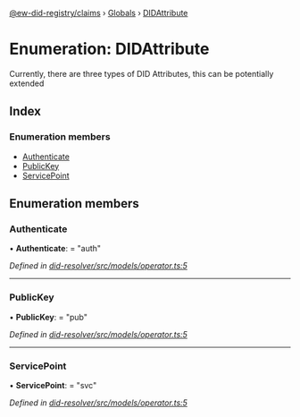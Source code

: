 [@ew-did-registry/claims](../README.md) › [Globals](../globals.md) › [DIDAttribute](didattribute.md)

# Enumeration: DIDAttribute

Currently, there are three types of DID Attributes, this can be potentially extended

## Index

### Enumeration members

* [Authenticate](didattribute.md#authenticate)
* [PublicKey](didattribute.md#publickey)
* [ServicePoint](didattribute.md#servicepoint)

## Enumeration members

###  Authenticate

• **Authenticate**: = "auth"

*Defined in [did-resolver/src/models/operator.ts:5](https://github.com/energywebfoundation/ew-did-registry/blob/f6d3180/packages/did-resolver/src/models/operator.ts#L5)*

___

###  PublicKey

• **PublicKey**: = "pub"

*Defined in [did-resolver/src/models/operator.ts:5](https://github.com/energywebfoundation/ew-did-registry/blob/f6d3180/packages/did-resolver/src/models/operator.ts#L5)*

___

###  ServicePoint

• **ServicePoint**: = "svc"

*Defined in [did-resolver/src/models/operator.ts:5](https://github.com/energywebfoundation/ew-did-registry/blob/f6d3180/packages/did-resolver/src/models/operator.ts#L5)*
